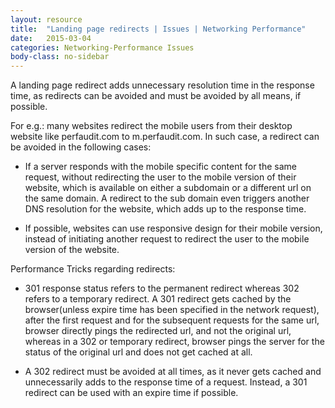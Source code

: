 ```yaml
---
layout: resource
title:  "Landing page redirects | Issues | Networking Performance"
date:   2015-03-04
categories: Networking-Performance Issues
body-class: no-sidebar
---
```


A landing page redirect adds unnecessary resolution time in the response time, as redirects can be avoided and must be avoided by all means, if possible.

For e.g.: many websites redirect the mobile users from their desktop website like perfaudit.com to m.perfaudit.com. In such case, a redirect can be avoided in the following cases:

- If a server responds with the mobile specific content for the same request, without redirecting the user to the mobile version of their website, which is available on either a subdomain or a different url on the same domain. A redirect to the sub domain even triggers another DNS resolution for the website, which adds up to the response time.

- If possible, websites can use responsive design for their mobile version, instead of initiating another request to redirect the user to the mobile version of the website.

Performance Tricks regarding redirects:

- 301 response status refers to the permanent redirect whereas 302 refers to a temporary redirect. A 301 redirect gets cached by the browser(unless expire time has been specified in the network request), after the first request and for the subsequent requests for the same url, browser directly pings the redirected url, and not the original url, whereas in a 302 or temporary redirect, browser pings the server for the status of the original url and does not get cached at all.

- A 302 redirect must be avoided at all times, as it never gets cached and unnecessarily adds to the response time of a request. Instead, a 301 redirect can be used with an expire time if possible.